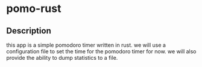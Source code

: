 # pomo-rust 

## Description
this app is a simple pomodoro timer written in rust.
we will use a configuration file to set the time for the pomodoro timer for now.
we will also provide the ability to dump statistics to a file.

